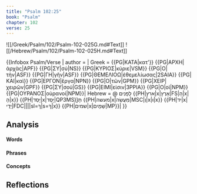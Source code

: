 ```yaml
---
title: "Psalm 102:25"
book: "Psalm"
chapter: 102
verse: 25
---
```

![[/Greek/Psalm/102/Psalm-102-025G.md#Text]]
![[/Hebrew/Psalm/102/Psalm-102-025H.md#Text]]

{{Infobox Psalm/Verse |
  author =  |
  Greek = {{PG|ΚΑΤΑ|κατ'}} {{PG|ΑΡΧΗ|ἀρχὰς|APF}} {{PG|ΣΥ|σύ|NS}} {{PG|ΚΥΡΙΟΣ|κύριε|VSM}} {{PG|Ο|τὴν|ASF}} {{PG|ΓΗ|γῆν|ASF}} {{PG|ΘΕΜΕΛΙΟΩ|ἐθεμελίωσας|2SAIA}} {{PG|ΚΑΙ|καὶ}} {{PG|ΕΡΓΟΝ|ἔργα|NPN}} {{PG|Ο|τῶν|GPM}} {{PG|ΧΕΙΡ|χειρῶν|GPF}} {{PG|ΣΥ|σού|GS}} {{PG|ΕΙΜΙ|εἰσιν|3PPIA}} {{PG|Ο|οἱ|NPM}} {{PG|ΟΥΡΑΝΟΣ|οὐρανοί|NPM}}|
  Hebrew = @
לְפָנִים
{{PH|ארץ|x|אָרֶץ|FS|הַ|x|הָ|x}}
{{PH|יָסַד|x|יָסַד|QP3MS}}ְתָּ
{{PH|מעשה|x|מַעֲשֵׂה|MSC|וְ|x|וּ|x}} {{PH|יד|x|יָדֶי|FDC||||sl=ךָ|s=ךָ|x}} {{PH|שמים|x|שָׁמָיִם|MP}}׃|
}}

## Analysis

#### Words

#### Phrases

#### Concepts

## Reflections
